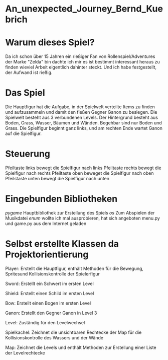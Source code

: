 # An_unexpected_Journey_Bernd_Kuebrich

# Warum dieses Spiel?
Da ich schon über 15 Jahren ein rießiger Fan von Rollenspiel/Adventures der Marke "Zelda" bin dachte ich mir es ist bestimmt interessant heraus zu finden 
wieviel Arbeit eigentlich dahinter steckt.
Und ich habe festgestellt, der Aufwand ist rießig.

# Das Spiel
Die Hauptfigur hat die Aufgabe, in der Spielwelt verteilte Items zu finden und aufzusammeln und damit den fießen Gegner Ganon zu besiegen.
Die Spielwelt besteht aus 3 verbundenen Levels. Der Hintergrund besteht aus Boden, Grass, Wasser, Bäumen und Wänden.
Begehbar sind nur Boden und Grass. Die Spielfigur beginnt ganz links, und am rechten Ende wartet Ganon auf die Spielfigur.

# Steuerung
Pfeiltaste links bewegt die Spielfigur nach links
Pfeiltaste rechts bewegt die Spielfigur nach rechts
Pfeiltaste oben beweget die Spielfigur nach oben
Pfeilstaste unten bewegt die Spielfigur nach unten

# Eingebunden Bibliotheken
_pygame_ Hauptbibliothek zur Erstellung des Spiels
_os_ Zum Abspielen der Musikdatei
_enum_ wollte ich mal ausprobieren, hat sich angeboten
menu.py und game.py aus dem Internet geladen 

# Selbst erstellte Klassen da Projektorientierung
Player: Erstellt die Hauptfigur, enthält Methoden für die Bewegung, Spritesund Kollisionskontrolle der Spielerfigur

Sword: Erstellt ein Schwert im ersten Level

Shield: Erstellt einen Schild im ersten Level

Bow: Erstellt einen Bogen im ersten Level

Ganon: Erstellt den Gegner Ganon in Level 3

Level: Zuständig für den Levelwechsel

Spielkachel: Zeichnet die unsichtbaren Rechtecke der Map für die Kollisionskontrolle des Wassers und der Wände

Map: Zeichnet die Levels und enthält Methoden zur Erstellung einer Liste der Levelrechtecke











